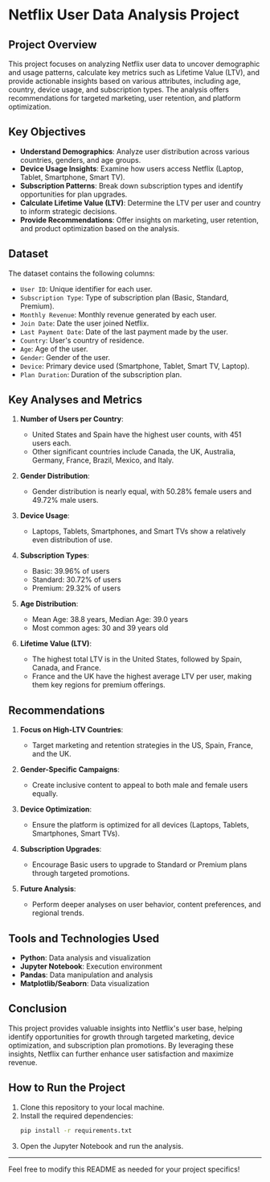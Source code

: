 

# Netflix User Data Analysis Project

## Project Overview

This project focuses on analyzing Netflix user data to uncover demographic and usage patterns, calculate key metrics such as Lifetime Value (LTV), and provide actionable insights based on various attributes, including age, country, device usage, and subscription types. The analysis offers recommendations for targeted marketing, user retention, and platform optimization.

## Key Objectives

- **Understand Demographics**: Analyze user distribution across various countries, genders, and age groups.
- **Device Usage Insights**: Examine how users access Netflix (Laptop, Tablet, Smartphone, Smart TV).
- **Subscription Patterns**: Break down subscription types and identify opportunities for plan upgrades.
- **Calculate Lifetime Value (LTV)**: Determine the LTV per user and country to inform strategic decisions.
- **Provide Recommendations**: Offer insights on marketing, user retention, and product optimization based on the analysis.

## Dataset

The dataset contains the following columns:

- `User ID`: Unique identifier for each user.
- `Subscription Type`: Type of subscription plan (Basic, Standard, Premium).
- `Monthly Revenue`: Monthly revenue generated by each user.
- `Join Date`: Date the user joined Netflix.
- `Last Payment Date`: Date of the last payment made by the user.
- `Country`: User's country of residence.
- `Age`: Age of the user.
- `Gender`: Gender of the user.
- `Device`: Primary device used (Smartphone, Tablet, Smart TV, Laptop).
- `Plan Duration`: Duration of the subscription plan.

## Key Analyses and Metrics

1. **Number of Users per Country**:
   - United States and Spain have the highest user counts, with 451 users each.
   - Other significant countries include Canada, the UK, Australia, Germany, France, Brazil, Mexico, and Italy.

2. **Gender Distribution**:
   - Gender distribution is nearly equal, with 50.28% female users and 49.72% male users.

3. **Device Usage**:
   - Laptops, Tablets, Smartphones, and Smart TVs show a relatively even distribution of use.

4. **Subscription Types**:
   - Basic: 39.96% of users
   - Standard: 30.72% of users
   - Premium: 29.32% of users

5. **Age Distribution**:
   - Mean Age: 38.8 years, Median Age: 39.0 years
   - Most common ages: 30 and 39 years old

6. **Lifetime Value (LTV)**:
   - The highest total LTV is in the United States, followed by Spain, Canada, and France.
   - France and the UK have the highest average LTV per user, making them key regions for premium offerings.

## Recommendations

1. **Focus on High-LTV Countries**:
   - Target marketing and retention strategies in the US, Spain, France, and the UK.

2. **Gender-Specific Campaigns**:
   - Create inclusive content to appeal to both male and female users equally.

3. **Device Optimization**:
   - Ensure the platform is optimized for all devices (Laptops, Tablets, Smartphones, Smart TVs).

4. **Subscription Upgrades**:
   - Encourage Basic users to upgrade to Standard or Premium plans through targeted promotions.

5. **Future Analysis**:
   - Perform deeper analyses on user behavior, content preferences, and regional trends.

## Tools and Technologies Used

- **Python**: Data analysis and visualization
- **Jupyter Notebook**: Execution environment
- **Pandas**: Data manipulation and analysis
- **Matplotlib/Seaborn**: Data visualization

## Conclusion

This project provides valuable insights into Netflix's user base, helping identify opportunities for growth through targeted marketing, device optimization, and subscription plan promotions. By leveraging these insights, Netflix can further enhance user satisfaction and maximize revenue.

## How to Run the Project

1. Clone this repository to your local machine.
2. Install the required dependencies:  
   ```bash
   pip install -r requirements.txt
   ```
3. Open the Jupyter Notebook and run the analysis.

---

Feel free to modify this README as needed for your project specifics!
